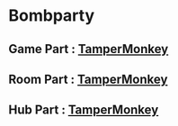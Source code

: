 # Bombparty
Game Part : 
[TamperMonkey](https://github.com/SuperRandomGuy/jklmoverlay/master/phoenixfalcon.js)
---------------
Room Part : 
[TamperMonkey](https://github.com/SuperRandomGuy/jklmoverlay/master/jklmrooms.js)
---------------
Hub Part :
[TamperMonkey](https://githubusercontent.com/SuperRandomGuy/jklmoverlay/raw/master/jklmhub.js)
---------------
